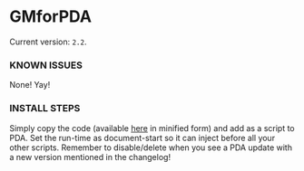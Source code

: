 # GMforPDA

Current version: `2.2`.

### KNOWN ISSUES
None! Yay!

### INSTALL STEPS
Simply copy the code (available [here](GMforPDA.raw.user.js) in minified form) and add as a script to PDA. Set the run-time as document-start so it can inject before all your other scripts. Remember to disable/delete when you see a PDA update with a new version mentioned in the changelog!
